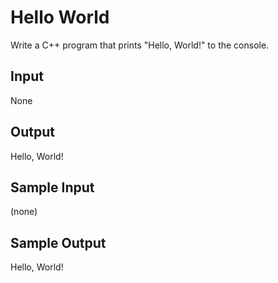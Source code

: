 # Hello World

Write a C++ program that prints "Hello, World!" to the console.

## Input
None

## Output
Hello, World!

## Sample Input
(none)

## Sample Output
Hello, World!
